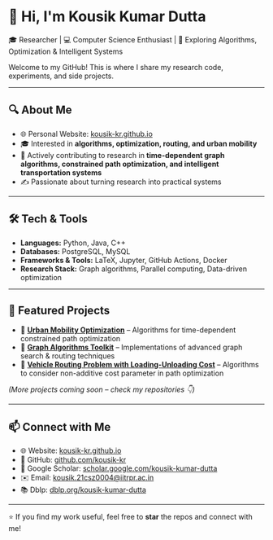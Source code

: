 # 👋 Hi, I'm Kousik Kumar Dutta  

🎓 Researcher | 💻 Computer Science Enthusiast | 🚀 Exploring Algorithms, Optimization & Intelligent Systems  

Welcome to my GitHub! This is where I share my research code, experiments, and side projects.  

---

## 🔍 About Me  
- 🌐 Personal Website: [kousik-kr.github.io](https://kousik-kr.github.io/)  
- 🎓 Interested in **algorithms, optimization, routing, and urban mobility**  
- 📖 Actively contributing to research in **time-dependent graph algorithms, constrained path optimization, and intelligent transportation systems**  
- ✍️ Passionate about turning research into practical systems  

---

## 🛠️ Tech & Tools  
- **Languages:** Python, Java, C++  
- **Databases:** PostgreSQL, MySQL  
- **Frameworks & Tools:** LaTeX, Jupyter, GitHub Actions, Docker  
- **Research Stack:** Graph algorithms, Parallel computing, Data-driven optimization  

---

## 📌 Featured Projects  
- 🔹 **[Urban Mobility Optimization](#)** – Algorithms for time-dependent constrained path optimization  
- 🔹 **[Graph Algorithms Toolkit](#)** – Implementations of advanced graph search & routing techniques  
- 🔹 **[Vehicle Routing Problem with Loading-Unloading Cost](#)** – Algorithms to consider non-additive cost parameter in path optimization  

*(More projects coming soon – check my repositories 👇)*  

---

## 📫 Connect with Me  
- 🌐 Website: [kousik-kr.github.io](https://kousik-kr.github.io/)  
- 💼 GitHub: [github.com/kousik-kr](https://github.com/kousik-kr)  
- 📝 Google Scholar: [scholar.google.com/kousik-kumar-dutta](https://scholar.google.com/citations?hl=en&user=cVei1KAAAAAJ)
- ✉️ Email: [kousik.21csz0004@iitrpr.ac.in](kousik,21csz0004@iitrpr.ac.in)
- 📚 Dblp: [dblp.org/kousik-kumar-dutta](https://dblp.org/pid/297/4783.html)  

---

⭐️ If you find my work useful, feel free to **star** the repos and connect with me!  
